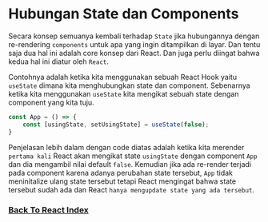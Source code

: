 # Hubungan State dan Components

Secara konsep semuanya kembali terhadap `State` jika hubungannya dengan re-rendering `components` untuk apa yang ingin ditampilkan di layar. Dan tentu saja dua hal ini adalah core konsep dari React. Dan juga perlu diingat bahwa kedua hal ini diatur oleh `React`.

Contohnya adalah ketika kita menggunakan sebuah React Hook yaitu `useState` dimana kita menghubungkan state dan component. Sebenarnya ketika kita menggunakan `useState` kita mengikat sebuah state dengan component yang kita tuju.

```ts
const App = () => {
    const [usingState, setUsingState] = useState(false);
}
```

Penjelasan lebih dalam dengan code diatas adalah ketika kita merender `pertama kali` React akan mengikat state `usingState` dengan component `App` dan dia mengambil nilai default `false`. Kemudian jika ada re-render terjadi pada component karena adanya perubahan state tersebut, `App` tidak meninitalize ulang state tersebut tetapi React mengingat bahwa state tersebut sudah ada dan React `hanya mengupdate state yang ada tersebut`.

### [Back To React Index](../../README.md)
